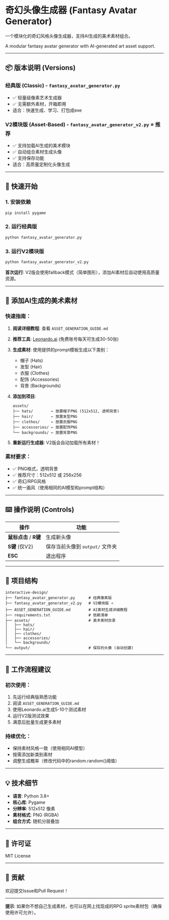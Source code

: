 # 奇幻头像生成器 (Fantasy Avatar Generator)

一个模块化的奇幻风格头像生成器，支持AI生成的美术素材组合。

A modular fantasy avatar generator with AI-generated art asset support.

---

## 📦 版本说明 (Versions)

### 经典版 (Classic) - `fantasy_avatar_generator.py`
- ✅ 轻量级像素艺术生成器
- ✅ 无需额外素材，开箱即用
- 适合：快速生成、学习、打包成exe

### V2模块版 (Asset-Based) - `fantasy_avatar_generator_v2.py` ⭐ 推荐
- ✅ 支持加载AI生成的美术模块
- ✅ 自动组合素材生成头像
- ✅ 支持保存功能
- 适合：高质量定制化头像生成

---

## 🚀 快速开始

### 1. 安装依赖
```bash
pip install pygame
```

### 2. 运行经典版
```bash
python fantasy_avatar_generator.py
```

### 3. 运行V2模块版
```bash
python fantasy_avatar_generator_v2.py
```

**首次运行**: V2版会使用fallback模式（简单图形），添加AI素材后自动使用高质量资源。

---

## 🎨 添加AI生成的美术素材

### 快速指南：

1. **阅读详细教程**: 查看 `ASSET_GENERATION_GUIDE.md`

2. **推荐工具**: [Leonardo.ai](https://leonardo.ai/) (免费账号每天可生成30-50张)

3. **生成素材**: 使用提供的prompt模板生成以下类别：
   - 帽子 (Hats)
   - 发型 (Hair)
   - 衣服 (Clothes)
   - 配饰 (Accessories)
   - 背景 (Backgrounds)

4. **添加到项目**:
   ```
   assets/
   ├── hats/        ← 放置帽子PNG (512x512, 透明背景)
   ├── hair/        ← 放置发型PNG
   ├── clothes/     ← 放置衣服PNG
   ├── accessories/ ← 放置配饰PNG
   └── backgrounds/ ← 放置背景PNG
   ```

5. **重新运行生成器**: V2版会自动加载所有素材！

### 素材要求：
- ✅ PNG格式，透明背景
- ✅ 推荐尺寸：512x512 或 256x256
- ✅ 奇幻/RPG风格
- ✅ 统一画风（使用相同的AI模型和prompt结构）

---

## ⌨️ 操作说明 (Controls)

| 操作 | 功能 |
|------|------|
| **鼠标点击** / **R键** | 生成新头像 |
| **S键** (仅V2) | 保存当前头像到 `output/` 文件夹 |
| **ESC** | 退出程序 |

---

## 📁 项目结构

```
interactive-design/
├── fantasy_avatar_generator.py      # 经典像素版
├── fantasy_avatar_generator_v2.py   # V2模块版 ⭐
├── ASSET_GENERATION_GUIDE.md        # AI素材生成详细教程
├── requirements.txt                 # 依赖清单
├── assets/                          # 美术素材目录
│   ├── hats/
│   ├── hair/
│   ├── clothes/
│   ├── accessories/
│   └── backgrounds/
└── output/                          # 保存的头像 (自动创建)
```

---

## 🎯 工作流程建议

### 初次使用：
1. 先运行经典版熟悉功能
2. 阅读 `ASSET_GENERATION_GUIDE.md`
3. 使用Leonardo.ai生成5-10个测试素材
4. 运行V2版测试效果
5. 满意后批量生成更多素材

### 持续优化：
- 保持素材风格一致（使用相同AI模型）
- 按需添加新类别素材
- 调整生成概率（修改代码中的random.random()阈值）

---

## 💡 技术细节

- **语言**: Python 3.8+
- **核心库**: Pygame
- **分辨率**: 512x512 像素
- **素材格式**: PNG (RGBA)
- **组合方式**: 随机分层叠加

---

## 📝 许可证

MIT License

---

## 🤝 贡献

欢迎提交Issue和Pull Request！

---

**提示**: 如果你不想自己生成素材，也可以在网上找现成的RPG sprite素材包（确保使用许可允许）。
